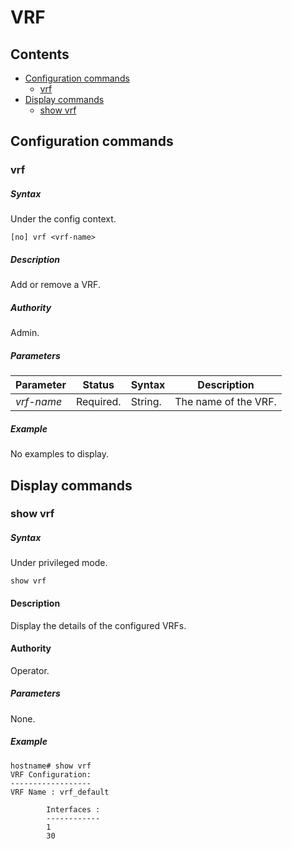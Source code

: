 # VRF

## Contents
- [Configuration commands](#configuration-commands)
	- [vrf](#vrf)
- [Display commands](#display-commands)
	- [show vrf](#show-vrf)

## Configuration commands

###  vrf

##### Syntax
Under the config context.

`[no] vrf <vrf-name>`

##### Description
Add or remove a VRF.

##### Authority
Admin.

##### Parameters
| Parameter | Status   | Syntax| Description          |
|-----------|----------|-| ---------------------|
| *vrf-name*  | Required. | String. | The name of the VRF. |

##### Example
No examples to display.

## Display commands

### show vrf

##### Syntax
Under privileged mode.

`show vrf`

#### Description
Display the details of the configured VRFs.

#### Authority
Operator.

##### Parameters

None.

##### Example
```
hostname# show vrf
VRF Configuration:
------------------
VRF Name : vrf_default

        Interfaces :
        ------------
		1
        30
```
